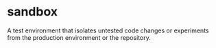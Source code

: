 # sandbox
A test environment that isolates untested code changes or experiments from the production environment or the repository.
